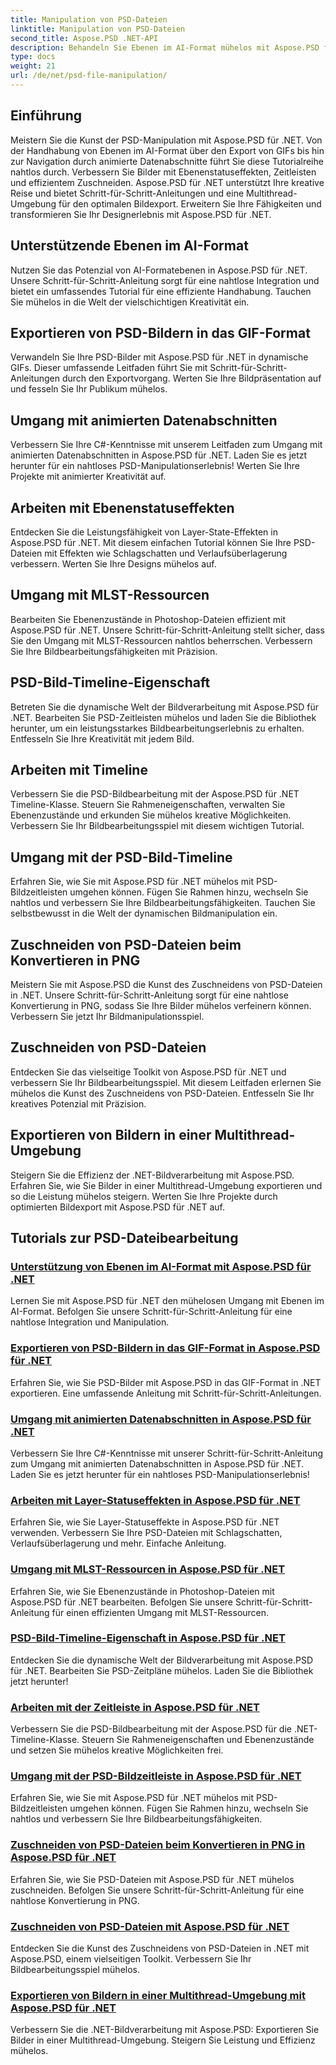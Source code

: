 ```yaml
---
title: Manipulation von PSD-Dateien
linktitle: Manipulation von PSD-Dateien
second_title: Aspose.PSD .NET-API
description: Behandeln Sie Ebenen im AI-Format mühelos mit Aspose.PSD für .NET. Erfahren Sie, wie Sie PSD-Bilder in GIF exportieren, animierte Datenabschnitte verarbeiten und Ebenenzustände bearbeiten.
type: docs
weight: 21
url: /de/net/psd-file-manipulation/
---
```

## Einführung

Meistern Sie die Kunst der PSD-Manipulation mit Aspose.PSD für .NET. Von der Handhabung von Ebenen im AI-Format über den Export von GIFs bis hin zur Navigation durch animierte Datenabschnitte führt Sie diese Tutorialreihe nahtlos durch. Verbessern Sie Bilder mit Ebenenstatuseffekten, Zeitleisten und effizientem Zuschneiden. Aspose.PSD für .NET unterstützt Ihre kreative Reise und bietet Schritt-für-Schritt-Anleitungen und eine Multithread-Umgebung für den optimalen Bildexport. Erweitern Sie Ihre Fähigkeiten und transformieren Sie Ihr Designerlebnis mit Aspose.PSD für .NET.

## Unterstützende Ebenen im AI-Format

Nutzen Sie das Potenzial von AI-Formatebenen in Aspose.PSD für .NET. Unsere Schritt-für-Schritt-Anleitung sorgt für eine nahtlose Integration und bietet ein umfassendes Tutorial für eine effiziente Handhabung. Tauchen Sie mühelos in die Welt der vielschichtigen Kreativität ein.

## Exportieren von PSD-Bildern in das GIF-Format

Verwandeln Sie Ihre PSD-Bilder mit Aspose.PSD für .NET in dynamische GIFs. Dieser umfassende Leitfaden führt Sie mit Schritt-für-Schritt-Anleitungen durch den Exportvorgang. Werten Sie Ihre Bildpräsentation auf und fesseln Sie Ihr Publikum mühelos.

## Umgang mit animierten Datenabschnitten

Verbessern Sie Ihre C#-Kenntnisse mit unserem Leitfaden zum Umgang mit animierten Datenabschnitten in Aspose.PSD für .NET. Laden Sie es jetzt herunter für ein nahtloses PSD-Manipulationserlebnis! Werten Sie Ihre Projekte mit animierter Kreativität auf.

## Arbeiten mit Ebenenstatuseffekten

Entdecken Sie die Leistungsfähigkeit von Layer-State-Effekten in Aspose.PSD für .NET. Mit diesem einfachen Tutorial können Sie Ihre PSD-Dateien mit Effekten wie Schlagschatten und Verlaufsüberlagerung verbessern. Werten Sie Ihre Designs mühelos auf.

## Umgang mit MLST-Ressourcen

Bearbeiten Sie Ebenenzustände in Photoshop-Dateien effizient mit Aspose.PSD für .NET. Unsere Schritt-für-Schritt-Anleitung stellt sicher, dass Sie den Umgang mit MLST-Ressourcen nahtlos beherrschen. Verbessern Sie Ihre Bildbearbeitungsfähigkeiten mit Präzision.

## PSD-Bild-Timeline-Eigenschaft

Betreten Sie die dynamische Welt der Bildverarbeitung mit Aspose.PSD für .NET. Bearbeiten Sie PSD-Zeitleisten mühelos und laden Sie die Bibliothek herunter, um ein leistungsstarkes Bildbearbeitungserlebnis zu erhalten. Entfesseln Sie Ihre Kreativität mit jedem Bild.

## Arbeiten mit Timeline

Verbessern Sie die PSD-Bildbearbeitung mit der Aspose.PSD für .NET Timeline-Klasse. Steuern Sie Rahmeneigenschaften, verwalten Sie Ebenenzustände und erkunden Sie mühelos kreative Möglichkeiten. Verbessern Sie Ihr Bildbearbeitungsspiel mit diesem wichtigen Tutorial.

## Umgang mit der PSD-Bild-Timeline

Erfahren Sie, wie Sie mit Aspose.PSD für .NET mühelos mit PSD-Bildzeitleisten umgehen können. Fügen Sie Rahmen hinzu, wechseln Sie nahtlos und verbessern Sie Ihre Bildbearbeitungsfähigkeiten. Tauchen Sie selbstbewusst in die Welt der dynamischen Bildmanipulation ein.

## Zuschneiden von PSD-Dateien beim Konvertieren in PNG

Meistern Sie mit Aspose.PSD die Kunst des Zuschneidens von PSD-Dateien in .NET. Unsere Schritt-für-Schritt-Anleitung sorgt für eine nahtlose Konvertierung in PNG, sodass Sie Ihre Bilder mühelos verfeinern können. Verbessern Sie jetzt Ihr Bildmanipulationsspiel.

## Zuschneiden von PSD-Dateien

Entdecken Sie das vielseitige Toolkit von Aspose.PSD für .NET und verbessern Sie Ihr Bildbearbeitungsspiel. Mit diesem Leitfaden erlernen Sie mühelos die Kunst des Zuschneidens von PSD-Dateien. Entfesseln Sie Ihr kreatives Potenzial mit Präzision.

## Exportieren von Bildern in einer Multithread-Umgebung

Steigern Sie die Effizienz der .NET-Bildverarbeitung mit Aspose.PSD. Erfahren Sie, wie Sie Bilder in einer Multithread-Umgebung exportieren und so die Leistung mühelos steigern. Werten Sie Ihre Projekte durch optimierten Bildexport mit Aspose.PSD für .NET auf.
## Tutorials zur PSD-Dateibearbeitung
### [Unterstützung von Ebenen im AI-Format mit Aspose.PSD für .NET](./support-layers-ai-format/)
Lernen Sie mit Aspose.PSD für .NET den mühelosen Umgang mit Ebenen im AI-Format. Befolgen Sie unsere Schritt-für-Schritt-Anleitung für eine nahtlose Integration und Manipulation.
### [Exportieren von PSD-Bildern in das GIF-Format in Aspose.PSD für .NET](./export-psd-to-gif/)
Erfahren Sie, wie Sie PSD-Bilder mit Aspose.PSD in das GIF-Format in .NET exportieren. Eine umfassende Anleitung mit Schritt-für-Schritt-Anleitungen.
### [Umgang mit animierten Datenabschnitten in Aspose.PSD für .NET](./animated-data-sections/)
Verbessern Sie Ihre C#-Kenntnisse mit unserer Schritt-für-Schritt-Anleitung zum Umgang mit animierten Datenabschnitten in Aspose.PSD für .NET. Laden Sie es jetzt herunter für ein nahtloses PSD-Manipulationserlebnis!
### [Arbeiten mit Layer-Statuseffekten in Aspose.PSD für .NET](./layer-state-effects/)
Erfahren Sie, wie Sie Layer-Statuseffekte in Aspose.PSD für .NET verwenden. Verbessern Sie Ihre PSD-Dateien mit Schlagschatten, Verlaufsüberlagerung und mehr. Einfache Anleitung.
### [Umgang mit MLST-Ressourcen in Aspose.PSD für .NET](./mlst-resources/)
Erfahren Sie, wie Sie Ebenenzustände in Photoshop-Dateien mit Aspose.PSD für .NET bearbeiten. Befolgen Sie unsere Schritt-für-Schritt-Anleitung für einen effizienten Umgang mit MLST-Ressourcen.
### [PSD-Bild-Timeline-Eigenschaft in Aspose.PSD für .NET](./psd-image-timeline-property/)
Entdecken Sie die dynamische Welt der Bildverarbeitung mit Aspose.PSD für .NET. Bearbeiten Sie PSD-Zeitpläne mühelos. Laden Sie die Bibliothek jetzt herunter!
### [Arbeiten mit der Zeitleiste in Aspose.PSD für .NET](./timeline/)
Verbessern Sie die PSD-Bildbearbeitung mit der Aspose.PSD für die .NET-Timeline-Klasse. Steuern Sie Rahmeneigenschaften und Ebenenzustände und setzen Sie mühelos kreative Möglichkeiten frei.
### [Umgang mit der PSD-Bildzeitleiste in Aspose.PSD für .NET](./psd-image-timeline/)
Erfahren Sie, wie Sie mit Aspose.PSD für .NET mühelos mit PSD-Bildzeitleisten umgehen können. Fügen Sie Rahmen hinzu, wechseln Sie nahtlos und verbessern Sie Ihre Bildbearbeitungsfähigkeiten.
### [Zuschneiden von PSD-Dateien beim Konvertieren in PNG in Aspose.PSD für .NET](./crop-psd-conversion-png/)
Erfahren Sie, wie Sie PSD-Dateien mit Aspose.PSD für .NET mühelos zuschneiden. Befolgen Sie unsere Schritt-für-Schritt-Anleitung für eine nahtlose Konvertierung in PNG.
### [Zuschneiden von PSD-Dateien mit Aspose.PSD für .NET](./crop-psd-file/)
Entdecken Sie die Kunst des Zuschneidens von PSD-Dateien in .NET mit Aspose.PSD, einem vielseitigen Toolkit. Verbessern Sie Ihr Bildbearbeitungsspiel mühelos.
### [Exportieren von Bildern in einer Multithread-Umgebung mit Aspose.PSD für .NET](./export-images-multi-thread/)
Verbessern Sie die .NET-Bildverarbeitung mit Aspose.PSD: Exportieren Sie Bilder in einer Multithread-Umgebung. Steigern Sie Leistung und Effizienz mühelos.